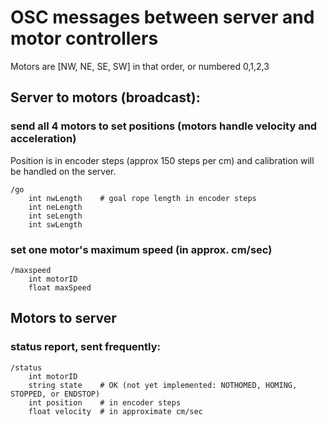 # OSC messages between server and motor controllers

Motors are [NW, NE, SE, SW] in that order, or numbered 0,1,2,3

## Server to motors (broadcast):


### send all 4 motors to set positions (motors handle velocity and acceleration)
Position is in encoder steps (approx 150 steps per cm) and calibration will be handled on the server.
```
/go
	int nwLength	# goal rope length in encoder steps
	int neLength
	int seLength
	int swLength
```

### set one motor's maximum speed (in approx. cm/sec)
```
/maxspeed
	int motorID
	float maxSpeed
```


## Motors to server

### status report, sent frequently:
```
/status
	int motorID
	string state	# OK (not yet implemented: NOTHOMED, HOMING, STOPPED, or ENDSTOP)
	int position	# in encoder steps
	float velocity	# in approximate cm/sec
	

	
	